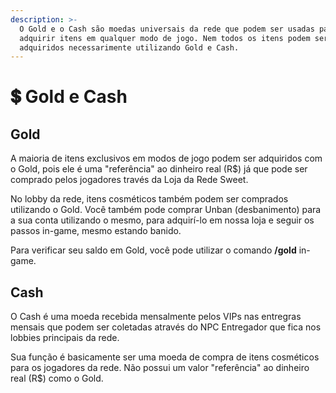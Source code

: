 ```yaml
---
description: >-
  O Gold e o Cash são moedas universais da rede que podem ser usadas para
  adquirir itens em qualquer modo de jogo. Nem todos os itens podem ser
  adquiridos necessarimente utilizando Gold e Cash.
---
```


# 💲 Gold e Cash

## Gold

A maioria de itens exclusivos em modos de jogo podem ser adquiridos com o Gold, pois ele é uma "referência" ao dinheiro real (R$) já que pode ser comprado pelos jogadores través da Loja da Rede Sweet.

No lobby da rede, itens cosméticos também podem ser comprados utilizando o Gold. Você também pode comprar Unban (desbanimento) para a sua conta utilizando o mesmo, para adquirí-lo em nossa loja e seguir os passos in-game, mesmo estando banido.

Para verificar seu saldo em Gold, você pode utilizar o comando **/gold** in-game.

## Cash

O Cash é uma moeda recebida mensalmente pelos VIPs nas entregras mensais que podem ser coletadas através do NPC Entregador que fica nos lobbies principais da rede.

Sua função é basicamente ser uma moeda de compra de itens cosméticos para os jogadores da rede. Não possui um valor "referência" ao dinheiro real (R$) como o Gold.
